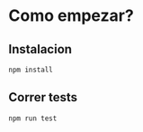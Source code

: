 # Como empezar?

## Instalacion

```shell
npm install
```

## Correr tests

```shell
npm run test
```
